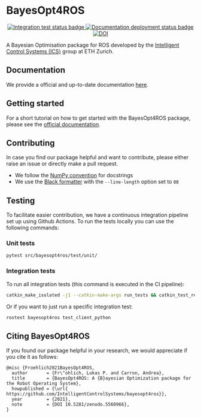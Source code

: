 # BayesOpt4ROS

<p align="center">
  <a href="https://github.com/lukasfro/bayesopt4ros/actions">
    <img src="https://github.com/IntelligentControlSystems/bayesopt4ros/actions/workflows/continuous_integration.yml/badge.svg" alt="Integration test status badge">
  </a>
  
  <a href="https://github.com/lukasfro/bayesopt4ros/actions">
    <img src="https://github.com/IntelligentControlSystems/bayesopt4ros/actions/workflows/documentation_deployment.yml/badge.svg" alt="Documentation deployment status badge">
  </a>
  
  <a href="https://zenodo.org/badge/latestdoi/339402959">
    <img src="https://zenodo.org/badge/339402959.svg" alt="DOI">
  </a>
</p>

A Bayesian Optimisation package for ROS developed by the [Intelligent Control Systems (ICS)](https://idsc.ethz.ch/research-zeilinger.html) group at ETH Zurich. 

## Documentation

We provide a official and up-to-date documentation [here](https://intelligentcontrolsystems.github.io/bayesopt4ros/).

## Getting started

For a short tutorial on how to get started with the BayesOpt4ROS package, please see the [official documentation](https://intelligentcontrolsystems.github.io/bayesopt4ros/getting_started.html).

## Contributing

In case you find our package helpful and want to contribute, please either raise an issue or directly make a pull request.

- We follow the [NumPy convention](https://numpydoc.readthedocs.io/en/latest/format.html) for docstrings
- We use the [Black formatter](https://black.readthedocs.io/en/stable/usage_and_configuration/the_basics.html) with the `--line-length` option set to `88`

## Testing

To facilitate easier contribution, we have a continuous integration pipeline set up using Github Actions.
To run the tests locally you can use the following commands:

### Unit tests
```bash
pytest src/bayesopt4ros/test/unit/
```

### Integration tests
To run all integration tests (this command is executed in the CI pipeline):
```bash
catkin_make_isolated -j1 --catkin-make-args run_tests && catkin_test_results
```

Or if you want to just run a specific integration test:
```bash
rostest bayesopt4ros test_client_python 
```

## Citing BayesOpt4ROS

If you found our package helpful in your research, we would appreciate if you cite it as follows:
```
@misc {Froehlich2021BayesOpt4ROS, 
  author       = {Fr\"ohlich, Lukas P. and Carron, Andrea},
  title        = {BayesOpt4ROS: A {B}ayesian Optimization package for the Robot Operating System},
  howpublished = {\url{ https://github.com/IntelligentControlSystems/bayesopt4ros}},
  year         = {2021},
  note         = {DOI 10.5281/zenodo.5560966},
}
```
